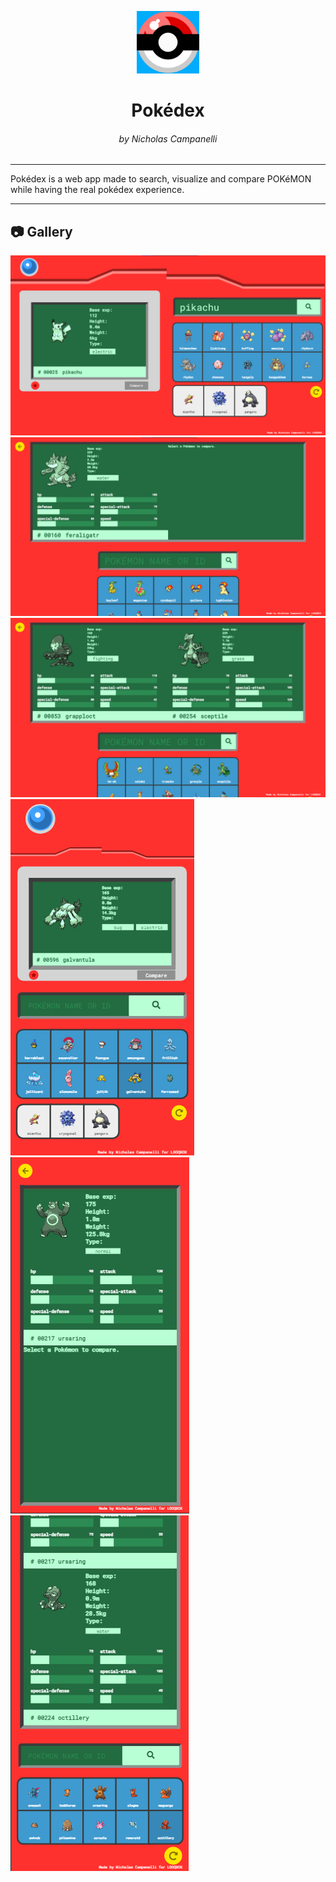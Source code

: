 <p align="center">
    <img src="./public/logo512.png" style="width:100px">
    <h1 align="center">Pokédex</h1>
    <h6 align="center">by Nicholas Campanelli</h6>
</p>

---

Pokédex is a web app made to search, visualize and compare POKéMON while having the real pokédex experience.

---

## 📷 Gallery
<div style="width: 100%; display: flexbox; flex-flow: row wrap;">
<img style="flex-shrink: 5;" src="./public/preview1.png">
<img style="flex-shrink: 5;" src="./public/preview2.png">
<img style="flex-shrink: 5;" src="./public/preview3.png">
<img style="flex-shrink: 5;" src="./public/preview4.png">
<img style="flex-shrink: 5;" src="./public/preview5.png">
<img style="flex-shrink: 5;" src="./public/preview6.png">
</div>